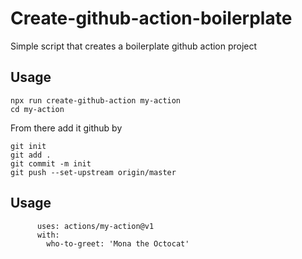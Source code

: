 # Create-github-action-boilerplate

Simple script that creates a boilerplate github action project

## Usage

```
npx run create-github-action my-action
cd my-action
```

From there add it github by

```
git init
git add .
git commit -m init
git push --set-upstream origin/master
```

## Usage

```- name: Hello world
      uses: actions/my-action@v1
      with:
        who-to-greet: 'Mona the Octocat'
```
